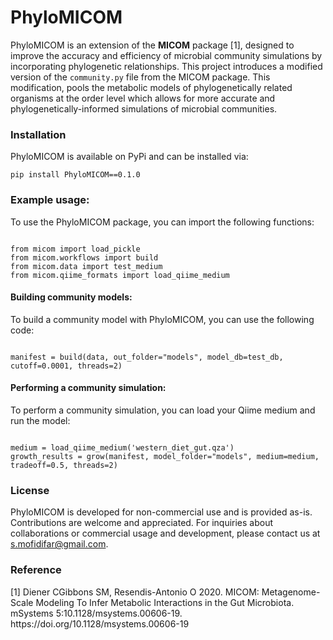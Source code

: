 
<h1>PhyloMICOM</h1>

<p>PhyloMICOM is an extension of the <strong>MICOM</strong> package [1], designed to improve the accuracy and efficiency of microbial community simulations by incorporating phylogenetic relationships. This project introduces a modified version of the <code>community.py</code> file from the MICOM package. This modification, pools the metabolic models of phylogenetically related organisms at the order level which allows for more accurate and phylogenetically-informed simulations of microbial communities.</p>

<h3>Installation</h3>

<p>PhyloMICOM is available on PyPi and can be installed via:</p>

<pre><code>pip install PhyloMICOM==0.1.0</code></pre>


<h3>Example usage:</h3>

<p>To use the PhyloMICOM package, you can import the following functions:</p>

<pre><code>
from micom import load_pickle
from micom.workflows import build
from micom.data import test_medium
from micom.qiime_formats import load_qiime_medium
</code></pre>

<h4>Building community models:</h4>

<p>To build a community model with PhyloMICOM, you can use the following code:</p>

<pre><code>
manifest = build(data, out_folder="models", model_db=test_db, cutoff=0.0001, threads=2)
</code></pre>

<h4>Performing a community simulation:</h4>

<p>To perform a community simulation, you can load your Qiime medium and run the model:</p>

<pre><code>
medium = load_qiime_medium('western_diet_gut.qza')
growth_results = grow(manifest, model_folder="models", medium=medium, tradeoff=0.5, threads=2)
</code></pre>


<h3>License</h3>

<p>PhyloMICOM is developed for non-commercial use and is provided as-is. Contributions are welcome and appreciated. For inquiries about collaborations or commercial usage and development, please contact us at <a href="mailto:s.mofidifar@gmail.com">s.mofidifar@gmail.com</a>.</p>

<h3>Reference</h3>

<p>[1] Diener CGibbons SM, Resendis-Antonio O 2020. MICOM: Metagenome-Scale Modeling To Infer Metabolic Interactions in the Gut Microbiota. mSystems 5:10.1128/msystems.00606-19.
https://doi.org/10.1128/msystems.00606-19</p>
</body>
</html>
